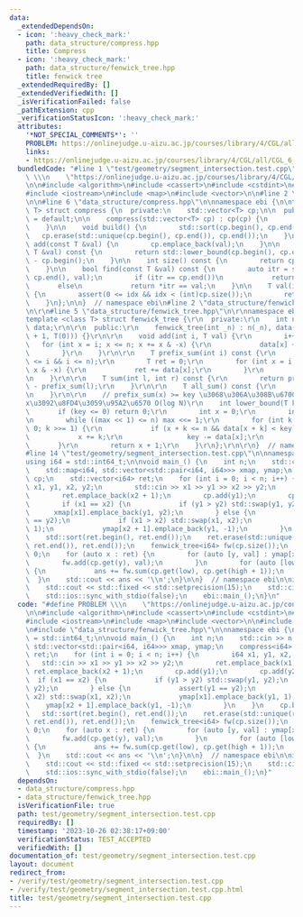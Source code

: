 ```yaml
---
data:
  _extendedDependsOn:
  - icon: ':heavy_check_mark:'
    path: data_structure/compress.hpp
    title: Compress
  - icon: ':heavy_check_mark:'
    path: data_structure/fenwick_tree.hpp
    title: fenwick tree
  _extendedRequiredBy: []
  _extendedVerifiedWith: []
  _isVerificationFailed: false
  _pathExtension: cpp
  _verificationStatusIcon: ':heavy_check_mark:'
  attributes:
    '*NOT_SPECIAL_COMMENTS*': ''
    PROBLEM: https://onlinejudge.u-aizu.ac.jp/courses/library/4/CGL/all/CGL_6_A
    links:
    - https://onlinejudge.u-aizu.ac.jp/courses/library/4/CGL/all/CGL_6_A
  bundledCode: "#line 1 \"test/geometry/segment_intersection.test.cpp\"\n#define PROBLEM\
    \ \\\n    \"https://onlinejudge.u-aizu.ac.jp/courses/library/4/CGL/all/CGL_6_A\"\
    \n\n#include <algorithm>\n#include <cassert>\n#include <cstdint>\n#include <iomanip>\n\
    #include <iostream>\n#include <map>\n#include <vector>\n\n#line 2 \"data_structure/compress.hpp\"\
    \n\n#line 6 \"data_structure/compress.hpp\"\n\nnamespace ebi {\n\ntemplate <class\
    \ T> struct compress {\n  private:\n    std::vector<T> cp;\n\n  public:\n    compress()\
    \ = default;\n\n    compress(std::vector<T> cp) : cp(cp) {\n        build();\n\
    \    }\n\n    void build() {\n        std::sort(cp.begin(), cp.end());\n     \
    \   cp.erase(std::unique(cp.begin(), cp.end()), cp.end());\n    }\n\n    void\
    \ add(const T &val) {\n        cp.emplace_back(val);\n    }\n\n    int get(const\
    \ T &val) const {\n        return std::lower_bound(cp.begin(), cp.end(), val)\
    \ - cp.begin();\n    }\n\n    int size() const {\n        return cp.size();\n\
    \    }\n\n    bool find(const T &val) const {\n        auto itr = std::lower_bound(cp.begin(),\
    \ cp.end(), val);\n        if (itr == cp.end())\n            return false;\n \
    \       else\n            return *itr == val;\n    }\n\n    T val(int idx) const\
    \ {\n        assert(0 <= idx && idx < (int)cp.size());\n        return cp[idx];\n\
    \    }\n};\n\n}  // namespace ebi\n#line 2 \"data_structure/fenwick_tree.hpp\"\
    \n\r\n#line 5 \"data_structure/fenwick_tree.hpp\"\n\r\nnamespace ebi {\r\n\r\n\
    template <class T> struct fenwick_tree {\r\n  private:\r\n    int n;\r\n    std::vector<T>\
    \ data;\r\n\r\n  public:\r\n    fenwick_tree(int _n) : n(_n), data(std::vector<T>(_n\
    \ + 1, T(0))) {}\r\n\r\n    void add(int i, T val) {\r\n        i++;\r\n     \
    \   for (int x = i; x <= n; x += x & -x) {\r\n            data[x] += val;\r\n\
    \        }\r\n    }\r\n\r\n    T prefix_sum(int i) const {\r\n        assert(0\
    \ <= i && i <= n);\r\n        T ret = 0;\r\n        for (int x = i; x > 0; x -=\
    \ x & -x) {\r\n            ret += data[x];\r\n        }\r\n        return ret;\r\
    \n    }\r\n\r\n    T sum(int l, int r) const {\r\n        return prefix_sum(r)\
    \ - prefix_sum(l);\r\n    }\r\n\r\n    T all_sum() const {\r\n        return prefix_sum(n);\r\
    \n    }\r\n\r\n    // prefix_sum(x) >= key \u3068\u306A\u308B\u6700\u5C0F\u306E\
    x\u3092\u8FD4\u3059\u95A2\u6570 O(log N)\r\n    int lower_bound(T key) {\r\n \
    \       if (key <= 0) return 0;\r\n        int x = 0;\r\n        int max = 1;\r\
    \n        while ((max << 1) <= n) max <<= 1;\r\n        for (int k = max; k >\
    \ 0; k >>= 1) {\r\n            if (x + k <= n && data[x + k] < key) {\r\n    \
    \            x += k;\r\n                key -= data[x];\r\n            }\r\n \
    \       }\r\n        return x + 1;\r\n    }\r\n};\r\n\r\n}  // namespace ebi\n\
    #line 14 \"test/geometry/segment_intersection.test.cpp\"\n\nnamespace ebi {\n\n\
    using i64 = std::int64_t;\n\nvoid main_() {\n    int n;\n    std::cin >> n;\n\
    \    std::map<i64, std::vector<std::pair<i64, i64>>> xmap, ymap;\n    compress<i64>\
    \ cp;\n    std::vector<i64> ret;\n    for (int i = 0; i < n; i++) {\n        i64\
    \ x1, y1, x2, y2;\n        std::cin >> x1 >> y1 >> x2 >> y2;\n        ret.emplace_back(x1);\n\
    \        ret.emplace_back(x2 + 1);\n        cp.add(y1);\n        cp.add(y2);\n\
    \        if (x1 == x2) {\n            if (y1 > y2) std::swap(y1, y2);\n      \
    \      xmap[x1].emplace_back(y1, y2);\n        } else {\n            assert(y1\
    \ == y2);\n            if (x1 > x2) std::swap(x1, x2);\n            ymap[x1].emplace_back(y1,\
    \ 1);\n            ymap[x2 + 1].emplace_back(y1, -1);\n        }\n    }\n    cp.build();\n\
    \    std::sort(ret.begin(), ret.end());\n    ret.erase(std::unique(ret.begin(),\
    \ ret.end()), ret.end());\n    fenwick_tree<i64> fw(cp.size());\n    i64 ans =\
    \ 0;\n    for (auto x : ret) {\n        for (auto [y, val] : ymap[x]) {\n    \
    \        fw.add(cp.get(y), val);\n        }\n        for (auto [low, high] : xmap[x])\
    \ {\n            ans += fw.sum(cp.get(low), cp.get(high + 1));\n        }\n  \
    \  }\n    std::cout << ans << '\\n';\n}\n\n}  // namespace ebi\n\nint main() {\n\
    \    std::cout << std::fixed << std::setprecision(15);\n    std::cin.tie(nullptr);\n\
    \    std::ios::sync_with_stdio(false);\n    ebi::main_();\n}\n"
  code: "#define PROBLEM \\\n    \"https://onlinejudge.u-aizu.ac.jp/courses/library/4/CGL/all/CGL_6_A\"\
    \n\n#include <algorithm>\n#include <cassert>\n#include <cstdint>\n#include <iomanip>\n\
    #include <iostream>\n#include <map>\n#include <vector>\n\n#include \"data_structure/compress.hpp\"\
    \n#include \"data_structure/fenwick_tree.hpp\"\n\nnamespace ebi {\n\nusing i64\
    \ = std::int64_t;\n\nvoid main_() {\n    int n;\n    std::cin >> n;\n    std::map<i64,\
    \ std::vector<std::pair<i64, i64>>> xmap, ymap;\n    compress<i64> cp;\n    std::vector<i64>\
    \ ret;\n    for (int i = 0; i < n; i++) {\n        i64 x1, y1, x2, y2;\n     \
    \   std::cin >> x1 >> y1 >> x2 >> y2;\n        ret.emplace_back(x1);\n       \
    \ ret.emplace_back(x2 + 1);\n        cp.add(y1);\n        cp.add(y2);\n      \
    \  if (x1 == x2) {\n            if (y1 > y2) std::swap(y1, y2);\n            xmap[x1].emplace_back(y1,\
    \ y2);\n        } else {\n            assert(y1 == y2);\n            if (x1 >\
    \ x2) std::swap(x1, x2);\n            ymap[x1].emplace_back(y1, 1);\n        \
    \    ymap[x2 + 1].emplace_back(y1, -1);\n        }\n    }\n    cp.build();\n \
    \   std::sort(ret.begin(), ret.end());\n    ret.erase(std::unique(ret.begin(),\
    \ ret.end()), ret.end());\n    fenwick_tree<i64> fw(cp.size());\n    i64 ans =\
    \ 0;\n    for (auto x : ret) {\n        for (auto [y, val] : ymap[x]) {\n    \
    \        fw.add(cp.get(y), val);\n        }\n        for (auto [low, high] : xmap[x])\
    \ {\n            ans += fw.sum(cp.get(low), cp.get(high + 1));\n        }\n  \
    \  }\n    std::cout << ans << '\\n';\n}\n\n}  // namespace ebi\n\nint main() {\n\
    \    std::cout << std::fixed << std::setprecision(15);\n    std::cin.tie(nullptr);\n\
    \    std::ios::sync_with_stdio(false);\n    ebi::main_();\n}"
  dependsOn:
  - data_structure/compress.hpp
  - data_structure/fenwick_tree.hpp
  isVerificationFile: true
  path: test/geometry/segment_intersection.test.cpp
  requiredBy: []
  timestamp: '2023-10-26 02:38:17+09:00'
  verificationStatus: TEST_ACCEPTED
  verifiedWith: []
documentation_of: test/geometry/segment_intersection.test.cpp
layout: document
redirect_from:
- /verify/test/geometry/segment_intersection.test.cpp
- /verify/test/geometry/segment_intersection.test.cpp.html
title: test/geometry/segment_intersection.test.cpp
---
```

